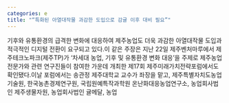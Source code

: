 ```yaml
---
categories: e
title: "“특화된 아열대작물 과감한 도입으로 감귤 이후 대비 필요”"
---
```

기후와 유통환경의 급격한 변화에 대응하여 제주농업도 더욱 과감한 아열대작물 도입과 적극적인 디지털 전환이 요구되고 있다.이 같은 주장은 지난 22일 제주벤처마루에서 제주테크노파크(제주TP)가 ‘차세대 농업, 기후 및 유통환경 변화 대응’을 주제로 제주농업 전문가와 관련 연구진들이 참여한 가운데 개최한 제17회 제주미래가치전략포럼에서도 확인됐다.이날 포럼에서는 송관정 제주대학교 교수가 좌장을 맡고, 제주특별자치도농업기술원, 한국농촌경제연구원, 국립원예특작과학원 온난화대응농업연구소, 농업회사법인 제주생물자원, 농업회사법인 귤메달, 농업